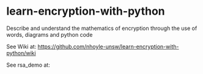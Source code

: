 # learn-encryption-with-python

Describe and understand the mathematics of encryption through the use of words, diagrams and python code

See Wiki at: https://github.com/nhoyle-unsw/learn-encryption-with-python/wiki

See rsa_demo at:
